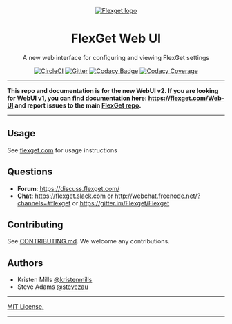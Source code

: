 <p align="center">
  <a href="https://flexget.com/" rel="noopener" target="_blank"><img src="https://flexget.com/_static/flexget.png" alt="Flexget logo"></a>
</p>
<h1 align="center">FlexGet Web UI</h1>

<div align="center">
  
A new web interface for configuring and viewing FlexGet settings
  
[![CircleCI](https://circleci.com/gh/Flexget/webui.svg?style=svg)](https://circleci.com/gh/Flexget/webui)
[![Gitter](https://img.shields.io/gitter/room/nwjs/nw.js.svg)](https://gitter.im/Flexget/Flexget)
[![Codacy Badge](https://api.codacy.com/project/badge/Grade/8da2001257724ba0a1721c52b32741fa)](https://www.codacy.com/app/Flexget/webui?utm_source=github.com&amp;utm_medium=referral&amp;utm_content=Flexget/webui&amp;utm_campaign=Badge_Grade)
[![Codacy Coverage](https://api.codacy.com/project/badge/Coverage/8da2001257724ba0a1721c52b32741fa)](https://www.codacy.com/app/Flexget/webui?utm_source=github.com&utm_medium=referral&utm_content=Flexget/webui&utm_campaign=Badge_Coverage)
</div>

---

**This repo and documentation is for the new WebUI v2. If you are looking for WebUI v1, you can find documentation here: https://flexget.com/Web-UI and report issues to the main [FlexGet repo](https://github.com/Flexget/Flexget).**

---

## Usage
See [flexget.com](https://flexget.com/Web-UI/v2#enabling-web-ui) for usage instructions

## Questions
- **Forum**: https://discuss.flexget.com/
- **Chat**: https://flexget.slack.com or http://webchat.freenode.net/?channels=#flexget or https://gitter.im/Flexget/Flexget

## Contributing
See [CONTRIBUTING.md](https://github.com/Flexget/webui/blob/develop/.github/CONTRIBUTING.md). We welcome any contributions. 

## Authors

- Kristen Mills [@kristenmills](https://github.com/kristenmills)
- Steve Adams [@stevezau](https://github.com/stevezau)

---

[MIT License.](https://github.com/Flexget/webui/blob/develop/LICENSE)

---
